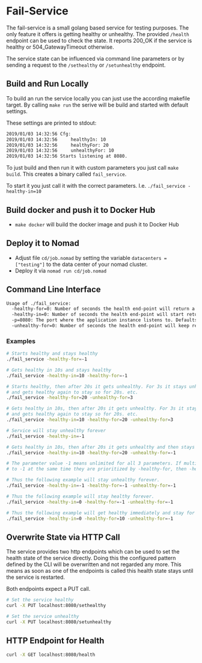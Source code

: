 # Fail-Service

The fail-service is a small golang based service for testing purposes. The only feature it offers is getting healthy or unhealthy. The provided `/health` endpoint can be used to check the state. It reports 200_OK if the service is healthy or 504_GatewayTimeout otherwise.

The service state can be influenced via command line parameters or by sending a request to the `/sethealthy` or `/setunhealthy` endpoint.

## Build and Run Locally

To build an run the service locally you can just use the according makefile target.
By calling `make run` the serive will be build and started with default settings.

These settings are printed to stdout:

```bash
2019/01/03 14:32:56 Cfg:
2019/01/03 14:32:56     healthyIn: 10
2019/01/03 14:32:56     healthyFor: 20
2019/01/03 14:32:56     unhealthyFor: 10
2019/01/03 14:32:56 Starts listening at 8080.
```

To just build and then run it with custom parameters you just call `make build`. This creates a binary called `fail_service`.

To start it you just call it with the correct parameters. I.e. `./fail_service -healthy-in=10`

## Build docker and push it to Docker Hub

- `make docker` will build the docker image and push it to Docker Hub

## Deploy it to Nomad

- Adjust file `cd/job.nomad` by setting the variable `datacenters = ["testing"]` to the data center of your nomad cluster.
- Deploy it via `nomad run cd/job.nomad`

## Command Line Interface

```bash
Usage of ./fail_service:
  -healthy-for=0: Number of seconds the health end-point will return a 200. A -1 will result in the service staying healthy forever.
  -healthy-in=0: Number of seconds the health end-point will start returning a 200. A -1 will result in the service NEVER getting healthy.
  -p=8080: The port where the application instance listens to. Defaults to 8080.
  -unhealthy-for=0: Number of seconds the health end-point will keep returning a !200. A -1 will result in the service staying unhealthy forever.
```

### Examples

```bash
# Starts healthy and stays healthy
./fail_service -healthy-for=-1

# Gets healthy in 10s and stays healthy
./fail_service -healthy-in=10 -healthy-for=-1

# Starts healthy, then after 20s it gets unhealthy. For 3s it stays unhealthy
# and gets healthy again to stay so for 20s. etc.
./fail_service -healthy-for=20 -unhealthy-for=3

# Gets healthy in 10s, then after 20s it gets unhealthy. For 3s it stays unhealthy
# and gets healthy again to stay so for 20s. etc.
./fail_service -healthy-in=10 -healthy-for=20 -unhealthy-for=3

# Service will stay unhealthy forever
./fail_service -healthy-in=-1

# Gets healthy in 10s, then after 20s it gets unhealthy and then stays unhealthy forever.
./fail_service -healthy-in=10 -healthy-for=20 -unhealthy-for=-1

# The parameter value -1 means unlimited for all 3 parameters. If multiple of them are set
# to -1 at the same time they are prioritized by -healthy-for, then -healthy-in and then -unhealthy-for.

# Thus the following example will stay unhealthy forever.
./fail_service -healthy-in=-1 -healthy-for=-1 -unhealthy-for=-1

# Thus the following example will stay healthy forever.
./fail_service -healthy-in=0 -healthy-for=-1 -unhealthy-for=-1

# Thus the following example will get healthy immediately and stay for 10s and then gets unhealthy forever.
./fail_service -healthy-in=0 -healthy-for=10 -unhealthy-for=-1
```

## Overwrite State via HTTP Call

The service provides two http endpoints which can be used to set the health state of the service directly. Doing this the configured pattern defined by the CLI will be overwritten and not regarded any more. This means as soon as one of the endpoints is called this health state stays until the service is restarted.

Both endpoints expect a PUT call.

```bash
# Set the service healthy
curl -X PUT localhost:8080/sethealthy

# Set the service unhealthy
curl -X PUT localhost:8080/setunhealthy
```

## HTTP Endpoint for Health

```bash
curl -X GET localhost:8080/health
```
